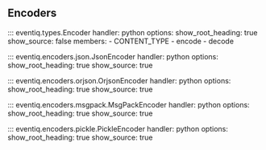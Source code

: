 ## Encoders

::: eventiq.types.Encoder
    handler: python
    options:
      show_root_heading: true
      show_source: false
      members:
        - CONTENT_TYPE
        - encode
        - decode

::: eventiq.encoders.json.JsonEncoder
    handler: python
    options:
      show_root_heading: true
      show_source: true

::: eventiq.encoders.orjson.OrjsonEncoder
    handler: python
    options:
      show_root_heading: true
      show_source: true

::: eventiq.encoders.msgpack.MsgPackEncoder
    handler: python
    options:
      show_root_heading: true
      show_source: true

::: eventiq.encoders.pickle.PickleEncoder
    handler: python
    options:
      show_root_heading: true
      show_source: true

